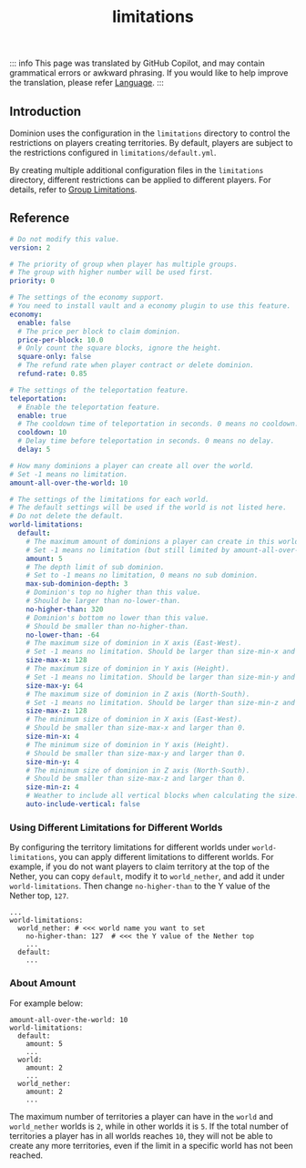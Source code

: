 ﻿---
title: limitations
createTime: 2025/02/24 15:14:21
permalink: /en/doc/owner/config-ref/limitations/
---

::: info
This page was translated by GitHub Copilot, and may contain grammatical errors or awkward phrasing.
If you would like to help improve the translation, please refer [Language](/en/doc/owner/config-ref/languages/).
:::

## Introduction

Dominion uses the configuration in the `limitations` directory to control the restrictions on players creating
territories. By default, players are subject to the restrictions configured in `limitations/default.yml`.

By creating multiple additional configuration files in the `limitations` directory, different restrictions can be
applied to different players. For details, refer to [Group Limitations](/en/doc/owner/other/multi-limitations/).

## Reference

```yaml :collapsed-lines
# Do not modify this value.
version: 2

# The priority of group when player has multiple groups.
# The group with higher number will be used first.
priority: 0

# The settings of the economy support.
# You need to install vault and a economy plugin to use this feature.
economy:
  enable: false
  # The price per block to claim dominion.
  price-per-block: 10.0
  # Only count the square blocks, ignore the height.
  square-only: false
  # The refund rate when player contract or delete dominion.
  refund-rate: 0.85

# The settings of the teleportation feature.
teleportation:
  # Enable the teleportation feature.
  enable: true
  # The cooldown time of teleportation in seconds. 0 means no cooldown.
  cooldown: 10
  # Delay time before teleportation in seconds. 0 means no delay.
  delay: 5

# How many dominions a player can create all over the world.
# Set -1 means no limitation.
amount-all-over-the-world: 10

# The settings of the limitations for each world.
# The default settings will be used if the world is not listed here.
# Do not delete the default.
world-limitations:
  default:
    # The maximum amount of dominions a player can create in this world.
    # Set -1 means no limitation (but still limited by amount-all-over-the-world).
    amount: 5
    # The depth limit of sub dominion.
    # Set to -1 means no limitation, 0 means no sub dominion.
    max-sub-dominion-depth: 3
    # Dominion's top no higher than this value.
    # Should be larger than no-lower-than.
    no-higher-than: 320
    # Dominion's bottom no lower than this value.
    # Should be smaller than no-higher-than.
    no-lower-than: -64
    # The maximum size of dominion in X axis (East-West).
    # Set -1 means no limitation. Should be larger than size-min-x and 0.
    size-max-x: 128
    # The maximum size of dominion in Y axis (Height).
    # Set -1 means no limitation. Should be larger than size-min-y and 0.
    size-max-y: 64
    # The maximum size of dominion in Z axis (North-South).
    # Set -1 means no limitation. Should be larger than size-min-z and 0.
    size-max-z: 128
    # The minimum size of dominion in X axis (East-West).
    # Should be smaller than size-max-x and larger than 0.
    size-min-x: 4
    # The minimum size of dominion in Y axis (Height).
    # Should be smaller than size-max-y and larger than 0.
    size-min-y: 4
    # The minimum size of dominion in Z axis (North-South).
    # Should be smaller than size-max-z and larger than 0.
    size-min-z: 4
    # Weather to include all vertical blocks when calculating the size.
    auto-include-vertical: false

```

### Using Different Limitations for Different Worlds

By configuring the territory limitations for different worlds under `world-limitations`, you can apply different
limitations to different worlds.
For example, if you do not want players to claim territory at the top of the Nether, you can copy `default`, modify it
to `world_nether`, and add it under `world-limitations`.
Then change `no-higher-than` to the Y value of the Nether top, `127`.

```yaml{4}
...
world-limitations:
  world_nether: # <<< world name you want to set
    no-higher-than: 127  # <<< the Y value of the Nether top
    ...
  default:   
    ...
```

### About Amount

For example below:

```yaml{1,4,7,10}
amount-all-over-the-world: 10
world-limitations:
  default:
    amount: 5
    ...
  world:
    amount: 2
    ...
  world_nether:
    amount: 2
    ...
```

The maximum number of territories a player can have in the `world` and `world_nether` worlds is `2`, while in other
worlds it is `5`.
If the total number of territories a player has in all worlds reaches `10`, they will not be able to create any more
territories, even if the limit in a specific world has not been reached.

